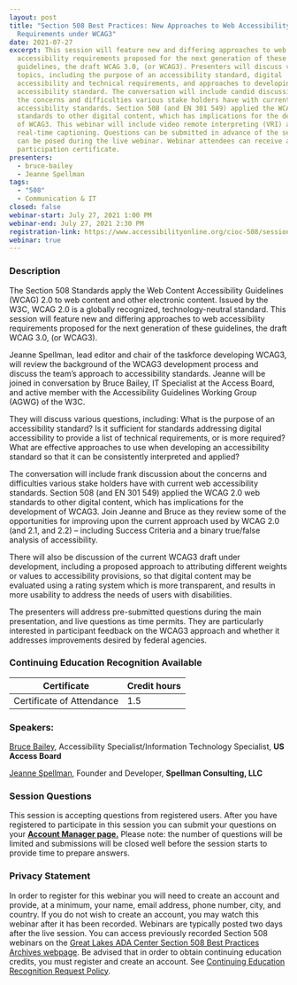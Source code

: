 ```yaml
---
layout: post
title: "Section 508 Best Practices: New Approaches to Web Accessibility
  Requirements under WCAG3"
date: 2021-07-27
excerpt: This session will feature new and differing approaches to web
  accessibility requirements proposed for the next generation of these
  guidelines, the draft WCAG 3.0, (or WCAG3). Presenters will discuss various
  topics, including the purpose of an accessibility standard, digital
  accessibility and technical requirements, and approaches to developing an
  accessibility standard. The conversation will include candid discussion about
  the concerns and difficulties various stake holders have with current web
  accessibility standards. Section 508 (and EN 301 549) applied the WCAG 2.0 web
  standards to other digital content, which has implications for the development
  of WCAG3. This webinar will include video remote interpreting (VRI) and
  real-time captioning. Questions can be submitted in advance of the session or
  can be posed during the live webinar. Webinar attendees can receive a
  participation certificate.
presenters:
  - bruce-bailey
  - Jeanne Spellman
tags:
  - "508"
  - Communication & IT
closed: false
webinar-start: July 27, 2021 1:00 PM
webinar-end: July 27, 2021 2:30 PM
registration-link: https://www.accessibilityonline.org/cioc-508/session/?id=110939
webinar: true
---
```

### Description

The Section 508 Standards apply the Web Content Accessibility Guidelines (WCAG) 2.0 to web content and other electronic content. Issued by the W3C, WCAG 2.0 is a globally recognized, technology-neutral standard. This session will feature new and differing approaches to web accessibility requirements proposed for the next generation of these guidelines, the draft WCAG 3.0, (or WCAG3).



Jeanne Spellman, lead editor and chair of the taskforce developing WCAG3, will review the background of the WCAG3 development process and discuss the team’s approach to accessibility standards. Jeanne will be joined in conversation by Bruce Bailey, IT Specialist at the Access Board, and active member with the Accessibility Guidelines Working Group (AGWG) of the W3C.



They will discuss various questions, including: What is the purpose of an accessibility standard? Is it sufficient for standards addressing digital accessibility to provide a list of technical requirements, or is more required? What are effective approaches to use when developing an accessibility standard so that it can be consistently interpreted and applied?



The conversation will include frank discussion about the concerns and difficulties various stake holders have with current web accessibility standards. Section 508 (and EN 301 549) applied the WCAG 2.0 web standards to other digital content, which has implications for the development of WCAG3. Join Jeanne and Bruce as they review some of the opportunities for improving upon the current approach used by WCAG 2.0 (and 2.1, and 2.2) – including Success Criteria and a binary true/false analysis of accessibility.



There will also be discussion of the current WCAG3 draft under development, including a proposed approach to attributing different weights or values to accessibility provisions, so that digital content may be evaluated using a rating system which is more transparent, and results in more usability to address the needs of users with disabilities.



The presenters will address pre-submitted questions during the main presentation, and live questions as time permits. They are particularly interested in participant feedback on the WCAG3 approach and whether it addresses improvements desired by federal agencies.

### Continuing Education Recognition Available

| **Certificate**           | **Credit hours** |
| ------------------------- | ---------------- |
| Certificate of Attendance | 1.5              |

### Speakers:

[Bruce Bailey](https://www.accessibilityonline.org/speakers/speaker.aspx?id=10192), Accessibility Specialist/Information Technology Specialist, **US Access Board**



[Jeanne Spellman](https://www.accessibilityonline.org/speakers/speaker.aspx?id=10884), Founder and Developer, **Spellman Consulting, LLC**



### Session Questions

This session is accepting questions from registered users. After you have registered to participate in this session you can submit your questions on your **[Account Manager page.](https://www.accessibilityonline.org/cioc-508/accountManager)** Please note: the number of questions will be limited and submissions will be closed well before the session starts to provide time to prepare answers.

### Privacy Statement

In order to register for this webinar you will need to create an account and provide, at a minimum, your name, email address, phone number, city, and country. If you do not wish to create an account, you may watch this webinar after it has been recorded. Webinars are typically posted two days after the live session. You can access previously recorded Section 508 webinars on the [Great Lakes ADA Center Section 508 Best Practices Archives webpage](https://www.accessibilityonline.org/cioc-508/archives/). Be advised that in order to obtain continuing education credits, you must register and create an account. See [Continuing Education Recognition Request Policy](https://www.accessibilityonline.org/continuing-education/CEUDetails.aspx).

